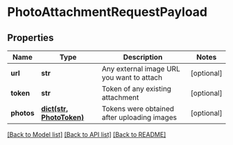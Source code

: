 # PhotoAttachmentRequestPayload

## Properties
Name | Type | Description | Notes
------------ | ------------- | ------------- | -------------
**url** | **str** | Any external image URL you want to attach | [optional] 
**token** | **str** | Token of any existing attachment | [optional] 
**photos** | [**dict(str, PhotoToken)**](PhotoToken.md) | Tokens were obtained after uploading images | [optional] 

[[Back to Model list]](../README.md#documentation-for-models) [[Back to API list]](../README.md#documentation-for-api-endpoints) [[Back to README]](../README.md)

